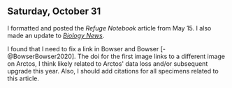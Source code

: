 
## Saturday, October 31

I formatted and posted the *Refuge Notebook* article from May 15. I also made an update to [*Biology News*](https://www.fws.gov/refuge/Kenai/what_we_do/science/biology-news.html).

I found that I need to fix a link in Bowser and Bowser [-@BowserBowser2020]. The doi for the first image links to a different image on Arctos, I think likely related to Arctos' data loss and/or subsequent upgrade this year. Also, I should add citations for all specimens related to this article.
